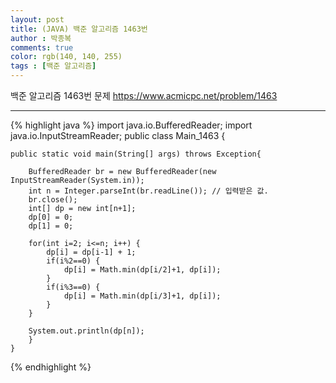 ```yaml
---
layout: post
title: (JAVA) 백준 알고리즘 1463번
author : 박종복
comments: true
color: rgb(140, 140, 255)
tags : [백준 알고리즘]
---
```


백준 알고리즘 1463번 문제
<https://www.acmicpc.net/problem/1463>

- - -

{% highlight java %}
import java.io.BufferedReader;
import java.io.InputStreamReader;
public class Main_1463 {

	public static void main(String[] args) throws Exception{

		BufferedReader br = new BufferedReader(new InputStreamReader(System.in));
		int n = Integer.parseInt(br.readLine()); // 입력받은 값.
		br.close();
		int[] dp = new int[n+1];
		dp[0] = 0;
		dp[1] = 0;

		for(int i=2; i<=n; i++) {
			dp[i] = dp[i-1] + 1;
			if(i%2==0) {
				dp[i] = Math.min(dp[i/2]+1, dp[i]);
			}
			if(i%3==0) {
				dp[i] = Math.min(dp[i/3]+1, dp[i]);
			}
		}

		System.out.println(dp[n]);
		}
	}
{% endhighlight %}
